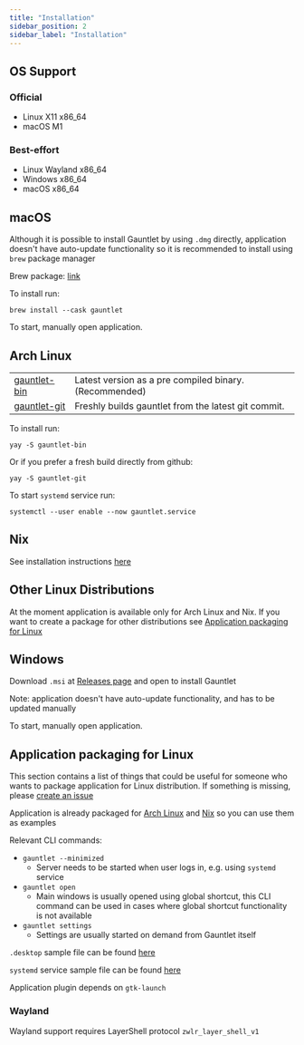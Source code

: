 ```yaml
---
title: "Installation"
sidebar_position: 2
sidebar_label: "Installation"
---
```


## OS Support

### Official

- Linux X11 x86_64
- macOS M1

### Best-effort

- Linux Wayland x86_64
- Windows x86_64
- macOS x86_64

## macOS

Although it is possible to install Gauntlet by using `.dmg` directly, application doesn't have auto-update functionality so it is recommended to install using `brew` package manager

Brew package: [link](https://formulae.brew.sh/cask/gauntlet)

To install run:

```
brew install --cask gauntlet
```

To start, manually open application.

## Arch Linux

<table>
  <tr>
    <td><a href="https://aur.archlinux.org/packages/gauntlet-bin">gauntlet-bin</a></td>
    <td>Latest version as a pre compiled binary. (Recommended)</td>
  </tr>
  <tr>
    <td><a href="https://aur.archlinux.org/packages/gauntlet-git">gauntlet-git</a></td>
    <td>Freshly builds gauntlet from the latest git commit.</td>
  </tr>
</table>

To install run:

```
yay -S gauntlet-bin
```

Or if you prefer a fresh build directly from github:

```
yay -S gauntlet-git
```

To start `systemd` service run:

```
systemctl --user enable --now gauntlet.service
```

## Nix

See installation instructions [here](https://github.com/project-gauntlet/gauntlet/blob/main/nix/README.md)

## Other Linux Distributions

At the moment application is available only for Arch Linux and Nix. If you want to create a package for other distributions see [Application packaging for Linux](#application-packaging-for-linux)

## Windows

Download `.msi` at [Releases page](https://github.com/project-gauntlet/gauntlet/releases/latest) and open to install Gauntlet

Note: application doesn't have auto-update functionality, and has to be updated manually

To start, manually open application.

## Application packaging for Linux

This section contains a list of things that could be useful for someone who wants to package application for Linux distribution.
If something is missing, please [create an issue](https://github.com/project-gauntlet/gauntlet/issues)

Application is already packaged for [Arch Linux](#arch-linux) and [Nix](#nix) so you can use them as examples

Relevant CLI commands:

- `gauntlet --minimized`
  - Server needs to be started when user logs in, e.g. using `systemd` service
- `gauntlet open`
  - Main windows is usually opened using global shortcut, this CLI command can be used in cases where global shortcut functionality is not available
- `gauntlet settings`
  - Settings are usually started on demand from Gauntlet itself

`.desktop` sample file can be found [here](https://github.com/project-gauntlet/gauntlet/blob/main/assets/linux/gauntlet.desktop)

`systemd` service sample file can be found [here](https://github.com/project-gauntlet/gauntlet/blob/main/assets/linux/gauntlet.service)

Application plugin depends on `gtk-launch`

### Wayland

Wayland support requires LayerShell protocol `zwlr_layer_shell_v1`
